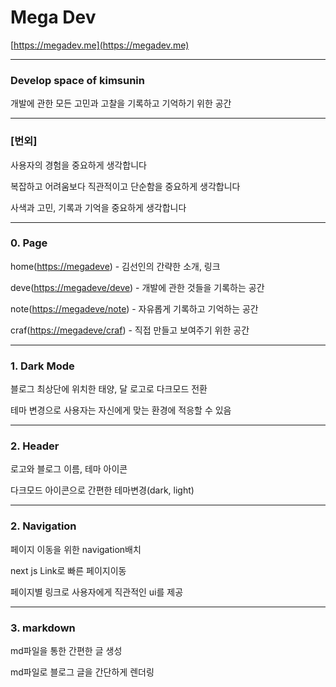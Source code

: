 # Mega Dev

[https://megadev.me](https://megadev.me)

---

### Develop space of kimsunin

개발에 관한 모든 고민과 고찰을 기록하고 기억하기 위한 공간

---

### [번외]

사용자의 경험을 중요하게 생각합니다

복잡하고 어려움보다 직관적이고 단순함을 중요하게 생각합니다

사색과 고민, 기록과 기억을 중요하게 생각합니다

---

### 0. Page

home([https://megadeve](https://megadeve)) - 김선인의 간략한 소개, 링크

deve([https://megadeve/deve](https://megadeve/deve)) - 개발에 관한 것들을 기록하는 공간

note([https://megadeve/note](https://megadeve/note)) - 자유롭게 기록하고 기억하는 공간

craf([https://megadeve/craf](https://megadeve/craf)) - 직접 만들고 보여주기 위한 공간

---

### 1. Dark Mode

블로그 최상단에 위치한 태양, 달 로고로 다크모드 전환

테마 변경으로 사용자는 자신에게 맞는 환경에 적응할 수 있음

---

### 2. Header

로고와 블로그 이름, 테마 아이콘

다크모드 아이콘으로 간편한 테마변경(dark, light)

---

### 2. Navigation

페이지 이동을 위한 navigation배치

next js Link로 빠른 페이지이동

페이지별 링크로 사용자에게 직관적인 ui를 제공

---

### 3. markdown

md파일을 통한 간편한 글 생성

md파일로 블로그 글을 간단하게 렌더링
